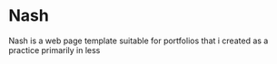 # Nash
Nash is a web page template suitable for portfolios that i created as a practice primarily in less
